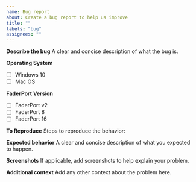 ```yaml
---
name: Bug report
about: Create a bug report to help us improve
title: ""
labels: "bug"
assignees: ""
---
```


**Describe the bug**
A clear and concise description of what the bug is.

**Operating System**

- [ ] Windows 10
- [ ] Mac OS

**FaderPort Version**

- [ ] FaderPort v2
- [ ] FaderPort 8
- [ ] FaderPort 16

**To Reproduce**
Steps to reproduce the behavior:

**Expected behavior**
A clear and concise description of what you expected to happen.

**Screenshots**
If applicable, add screenshots to help explain your problem.

**Additional context**
Add any other context about the problem here.
